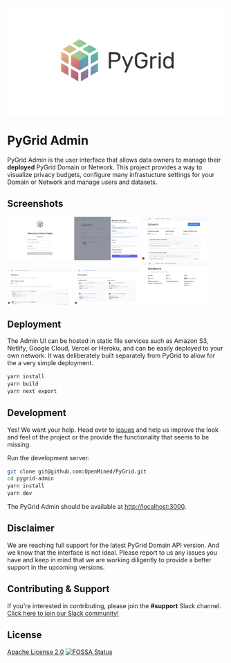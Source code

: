![PyGrid logo](https://raw.githubusercontent.com/OpenMined/design-assets/master/logos/PyGrid/horizontal-primary-trans.png)

# PyGrid Admin

PyGrid Admin is the user interface that allows data owners to manage their **deployed** PyGrid Domain or Network. This
project provides a way to visualize privacy budgets, configure many infrastucture settings for your Domain or Network
and manage users and datasets.

## Screenshots

<div>
  <img alt="Login" width="30%" src="./screenshots/login.png" />
  <img alt="Users" width="30%" src="./screenshots/users.png" />
  <img alt="Datasets" width="30%" src="./screenshots/datasets.png" />
  <img alt="Tensors" width="30%" src="./screenshots/tensors.png" />
  <img alt="Requests" width="30%" src="./screenshots/requests.png" />
  <img alt="Dashboard" width="30%" src="./screenshots/dashboard.png" />
</diV>

## Deployment

The Admin UI can be hosted in static file services such as Amazon S3, Netlify, Google Cloud, Vercel or Heroku, and can
be easily deployed to your own network. It was deliberately built separately from PyGrid to allow for the a very simple
deployment.

```bash
yarn install
yarn build
yarn next export
```

## Development

Yes! We want your help. Head over to [issues](/../../issues) and help us improve the look and feel of the project or the
provide the functionality that seems to be missing.

Run the development server:

```bash
git clone git@github.com:OpenMined/PyGrid.git
cd pygrid-admin
yarn install
yarn dev
```

The PyGrid Admin should be available at [http://localhost:3000](http://localhost:3000).

## Disclaimer

We are reaching full support for the latest PyGrid Domain API version. And we know that the interface is not ideal.
Please report to us any issues you have and keep in mind that we are working diligently to provide a better support in
the upcoming versions.

## Contributing & Support

If you're interested in contributing, please join the **#support** Slack channel.
[Click here to join our Slack community!](https://slack.openmined.org)

## License

[Apache License 2.0](https://github.com/OpenMined/PySyft/blob/master/LICENSE)
[![FOSSA Status](https://app.fossa.io/api/projects/git%2Bgithub.com%2FOpenMined%2FPySyft.svg?type=large)](https://app.fossa.io/projects/git%2Bgithub.com%2FOpenMined%2FPySyft?ref=badge_large)
